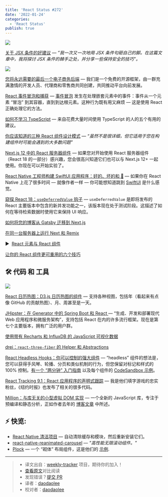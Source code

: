 ```yaml
---
title: 'React Status #272'
date: '2022-01-24'
categories:
  - 'React Status'
publish: true
---
```


![](https://res.cloudinary.com/cpress/image/upload/w_1280,e_sharpen:60/qscpaogir0sphevi4kgv.jpg)

<!--以上是预览信息，图片一张或限制百字左右，前者优先-->
<!-- more -->

[关于 JSX 条件的好建议](https://react.statuscode.com/link/118599/web "thoughtspile.github.io") — *”我一次又一次地用 JSX 条件句砸自己的脚。在这篇文章中，我将探讨 JSX 条件的棘手之处，并分享一些保持安全的技巧”。*

![](https://copm.s3.amazonaws.com/4fa99f56.png)

[您将永远需要的最后一个电子商务后端](https://react.statuscode.com/link/118604/web "solidus.io") — 我们是一个免费的开源框架，由一群充满激情的开发人员、代理商和零售商共同创建，共同推动平台向前发展。

[React 事件冒泡和捕获](https://react.statuscode.com/link/118605/web "www.robinwieruch.de") — [事件冒泡](https://react.statuscode.com/link/118606/web) 发生在处理嵌套元素中的事件：事件从一个元素 “冒泡” 到其容器，直到到达根元素。这种行为既有用又麻烦 — 这是使用 React 正确处理它的方法。

[如何不学习 TypeScript](https://react.statuscode.com/link/118607/web "fettblog.eu") — 来自花费大量时间使用 TypeScript 的人的五个有用的建议。

[你应该知道的三种 React 组件设计模式](https://react.statuscode.com/link/118608/web "blog.openreplay.com") — _“虽然不是很详细，但它适用于您在构建组件时可能会遇到的大多数问题”_

[Next.js 12 中的 React 服务器组件](https://react.statuscode.com/link/118609/web "blog.logrocket.com") — 如果您对开始使用 React 服务器组件（React 18 的一部分）感兴趣，您会很高兴知道它们也可以与 Next.js 12+ 一起使用。你现在可以开始实验了。

[React Native 工程师构建 SwiftUI 应用程序：好的、坏的和 🤯](https://react.statuscode.com/link/118611/web "medium.com") — 如果你在 React Native 上花了很多时间 — 就像作者一样 — 你可能想知道跳到 [SwiftUI](https://react.statuscode.com/link/118612/web) 是什么感觉。

[窥探 React 18：`useDeferredValue` 钩子](https://react.statuscode.com/link/118616/web "blog.saeloun.com") — `useDeferredValue` 是即将发布的 React 主要版本中包含的新并发功能之一，该版本现在处于测试阶段。这描述了如何在等待检索数据时使用它来保持 UI 响应。


[如何将您的博客从 Gatsby 迁移到 Next.js](https://react.statuscode.com/link/118619/web)

[在同一台服务器上运行 Next 和 Remix](https://react.statuscode.com/link/118620/web)

▶  [React 元素与 React 组件](https://react.statuscode.com/link/118621/web)

[让你的 React 组件更可重用的六个技巧](https://react.statuscode.com/link/118622/web)

## 🛠 代码 和 工具

![](https://res.cloudinary.com/cpress/image/upload/w_1280,e_sharpen:60/mgfehsu52mnyuns6ojrg.jpg)

[React 日历热图：D3.js 日历热图的组件](https://react.statuscode.com/link/118623/web "github.com") — 支持各种视图，包括年（看起来有点像 GitHub 的贡献热图）、月、周甚至是一天。

[JHipster：在 Generator 中的 Spring Boot 和 React ](https://react.statuscode.com/link/118624/web "github.com") —  “生成、开发和部署现代 Web 应用程序和微服务架构”，支持包括 React 在内的许多流行框架。现在是第七个主要版本，拥有广泛的用户群。

[使用带有 Recharts 和 InfluxDB 的 JavaScript 可视化数据](https://react.statuscode.com/link/118625/web "www.influxdata.com")

[drei：`react-three-fiber` 的 Helper 和 Abstractions](https://react.statuscode.com/link/118626/web "github.com")

[React Headless Hooks：你可以控制的强大组件](https://react.statuscode.com/link/118628/web "github.com") — “headless” 组件的想法是，您可以获得手风琴、轮播、分页和类似机制的行为，但您保留对标记和样式的 100% 控制。[有一个 “两分钟” 入门指南](https://react.statuscode.com/link/118629/web) 以及每个组件的 [CodeSandbox 示例](https://react.statuscode.com/link/118630/web)。

[React Tracking 9.1：React 应用程序的声明式跟踪](https://react.statuscode.com/link/118631/web "github.com") — 我是他们填字游戏的忠实粉丝，《纽约时报》也发布了相关的很多代码。

[Million：与库无关的小型虚拟 DOM 实现](https://react.statuscode.com/link/118632/web "github.com") — 一个全新的 JavaScript 库，专注于预编译和静态分析，正如作者去年的 [博客文章](https://react.statuscode.com/link/118633/web) 中所述。

## ⚡️ 快览:

*   [React Native 清洁项目](https://react.statuscode.com/link/118634/web) — 自动清除缓存和模块，然后重新安装它们。
*   [react-native-reanimated-carousel](https://react.statuscode.com/link/118635/web) — _"高性能无限滚动组件。"_
*   [Plock](https://react.statuscode.com/link/118636/web) — 一个 “砌体” 布局组件，这是他们的 [示例](https://react.statuscode.com/link/118637/web).

---
> * 译文出自：[weekly-tracker](https://github.com/FEDarling/weekly-tracker) 项目，期待你的加入！
> * [查看原文](https://react.statuscode.com/issues/272)对比阅读
> * 发现错误？[提交 PR](https://github.com/FEDarling/weekly-tracker/blob/main/weeklys/react_status/272)
> * 译者：[daodaolee](https://github.com/daodaolee)
> * 校对者：[daodaolee](https://github.com/daodaolee)